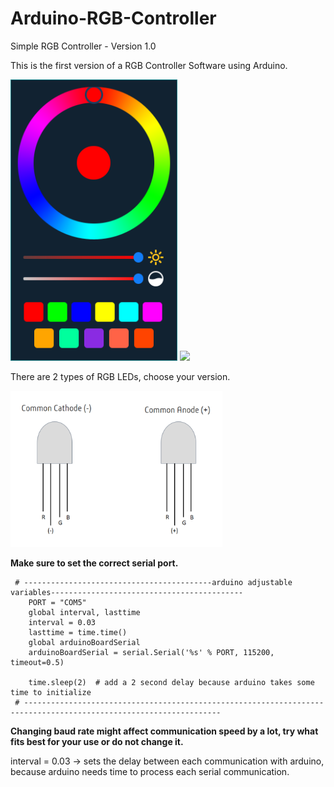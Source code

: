 # Arduino-RGB-Controller
Simple RGB Controller - Version 1.0

This is the first version of a RGB Controller Software using Arduino.

<img src="/demo_files/run.PNG" height="450">&nbsp;<img src="/demo_files/demo.gif" height="450">

There are 2 types of RGB LEDs, choose your version. 

<img src="/rgb_diagram.png" height="250">

**Make sure to set the correct serial port.**

```
 # ------------------------------------------arduino adjustable variables------------------------------------------- 
    PORT = "COM5"
    global interval, lasttime
    interval = 0.03 
    lasttime = time.time() 
    global arduinoBoardSerial 
    arduinoBoardSerial = serial.Serial('%s' % PORT, 115200, timeout=0.5) 
   
    time.sleep(2)  # add a 2 second delay because arduino takes some time to initialize
 # ------------------------------------------------------------------------------------------------------------------
 ``` 

**Changing baud rate might affect communication speed by a lot, try what fits best for your use or do not change it.**

interval = 0.03 -> sets the delay between each communication with arduino, because arduino needs time to process each serial communication. 
